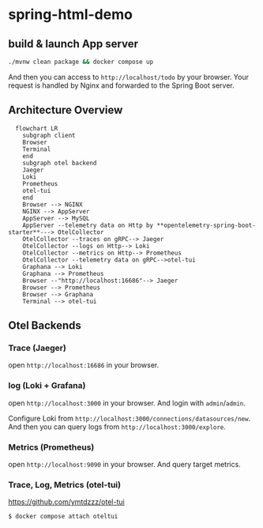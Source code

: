 # spring-html-demo
## build & launch App server
```bash
./mvnw clean package && docker compose up 
```

And then you can access to `http://localhost/todo` by your browser.
Your request is handled by Nginx and forwarded to the Spring Boot server.

## Architecture Overview
```mermaid
  flowchart LR
    subgraph client
    Browser
    Terminal
    end
    subgraph otel backend
    Jaeger
    Loki
    Prometheus
    otel-tui
    end
    Browser --> NGINX
    NGINX --> AppServer
    AppServer --> MySQL
    AppServer --telemetry data on Http by **opentelemetry-spring-boot-starter**---> OtelCollector
    OtelCollector --traces on gRPC--> Jaeger
    OtelCollector --logs on Http--> Loki
    OtelCollector --metrics on Http--> Prometheus
    OtelCollector --telemetry data on gRPC-->otel-tui
    Graphana --> Loki
    Graphana --> Prometheus
    Browser --"http://localhost:16686"--> Jaeger
    Browser --> Prometheus
    Browser --> Graphana
    Terminal --> otel-tui
```

## Otel Backends
### Trace (Jaeger)
open `http://localhost:16686` in your browser.

### log  (Loki + Grafana)
open `http://localhost:3000` in your browser.
And login with `admin`/`admin`.

Configure Loki from `http://localhost:3000/connections/datasources/new`.
And then you can query logs from `http://localhost:3000/explore`.

### Metrics (Prometheus)
open `http://localhost:9090` in your browser.
And query target metrics.

### Trace, Log, Metrics (otel-tui)
https://github.com/ymtdzzz/otel-tui

```bash
$ docker compose attach oteltui
```
